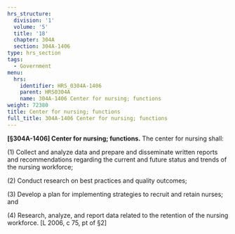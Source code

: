 ```yaml
---
hrs_structure:
  division: '1'
  volume: '5'
  title: '18'
  chapter: 304A
  section: 304A-1406
type: hrs_section
tags:
  - Government
menu:
  hrs:
    identifier: HRS_0304A-1406
    parent: HRS0304A
    name: 304A-1406 Center for nursing; functions
weight: 72380
title: Center for nursing; functions
full_title: 304A-1406 Center for nursing; functions
---
```

**[§304A-1406] Center for nursing; functions.** The center for nursing shall:

(1) Collect and analyze data and prepare and disseminate written reports and recommendations regarding the current and future status and trends of the nursing workforce;

(2) Conduct research on best practices and quality outcomes;

(3) Develop a plan for implementing strategies to recruit and retain nurses; and

(4) Research, analyze, and report data related to the retention of the nursing workforce. [L 2006, c 75, pt of §2]